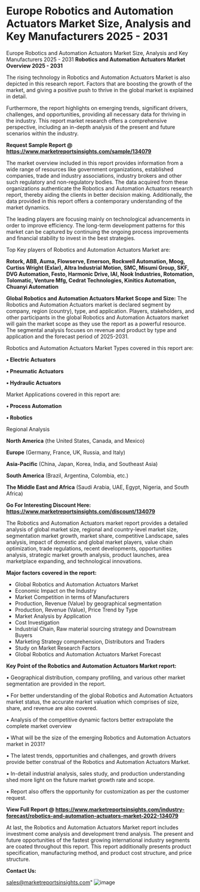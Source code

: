 # Europe Robotics and Automation Actuators Market Size, Analysis and Key Manufacturers 2025 - 2031
Europe Robotics and Automation Actuators Market Size, Analysis and Key Manufacturers 2025 - 2031
<Strong> Robotics and Automation Actuators Market Overview 2025 - 2031</strong>

The rising technology in Robotics and Automation Actuators Market is also depicted in this research report. Factors that are boosting the growth of the market, and giving a positive push to thrive in the global market is explained in detail.

Furthermore, the report highlights on emerging trends, significant drivers, challenges, and opportunities, providing all necessary data for thriving in the industry. This report market research offers a comprehensive perspective, including an in-depth analysis of the present and future scenarios within the industry.

<strong>Request Sample Report @ <a href=https://www.marketreportsinsights.com/sample/134079>https://www.marketreportsinsights.com/sample/134079</a></strong>

The market overview included in this report provides information from a wide range of resources like government organizations, established companies, trade and industry associations, industry brokers and other such regulatory and non-regulatory bodies. The data acquired from these organizations authenticate the Robotics and Automation Actuators research report, thereby aiding the clients in better decision making. Additionally, the data provided in this report offers a contemporary understanding of the market dynamics.

The leading players are focusing mainly on technological advancements in order to improve efficiency. The long-term development patterns for this market can be captured by continuing the ongoing process improvements and financial stability to invest in the best strategies.

Top Key players of Robotics and Automation Actuators Market are:

<strong>Rotork, ABB, Auma, Flowserve, Emerson, Rockwell Automation, Moog, Curtiss Wright (Exlar), Altra Industrial Motion, SMC, Misumi Group, SKF, DVG Automation, Festo, Harmonic Drive, IAI, Nook Industries, Rotomation, Tolomatic, Venture Mfg, Cedrat Technologies, Kinitics Automation, Chuanyi Automation</strong>

<strong><b>Global Robotics and Automation Actuators Market Scope and Size:</b></strong>
The Robotics and Automation Actuators market is declared segment by company, region (country), type, and application. Players, stakeholders, and other participants in the global Robotics and Automation Actuators market will gain the market scope as they use the report as a powerful resource. The segmental analysis focuses on revenue and product by type and application and the forecast period of 2025-2031.

Robotics and Automation Actuators Market Types covered in this report are:

<strong>• Electric Actuators

• Pneumatic Actuators

• Hydraulic Actuators</strong>

Market Applications covered in this report are:

<strong>• Process Automation

• Robotics</strong> 

Regional Analysis

<strong>North America</strong> (the United States, Canada, and Mexico)

<strong>Europe</strong> (Germany, France, UK, Russia, and Italy)

<strong>Asia-Pacific</strong> (China, Japan, Korea, India, and Southeast Asia)

<strong>South America</strong> (Brazil, Argentina, Colombia, etc.)

<strong>The Middle East and Africa</strong> (Saudi Arabia, UAE, Egypt, Nigeria, and South Africa)

<strong>Go For Interesting Discount Here: <a href=https://www.marketreportsinsights.com/discount/134079>https://www.marketreportsinsights.com/discount/134079</a></strong>

The Robotics and Automation Actuators market report provides a detailed analysis of global market size, regional and country-level market size, segmentation market growth, market share, competitive Landscape, sales analysis, impact of domestic and global market players, value chain optimization, trade regulations, recent developments, opportunities analysis, strategic market growth analysis, product launches, area marketplace expanding, and technological innovations.

<strong><b>Major factors covered in the report:</b></strong>
<ul>
  <li>Global Robotics and Automation Actuators Market </li>
  <li>Economic Impact on the Industry</li>
  <li>Market Competition in terms of Manufacturers</li>
  <li>Production, Revenue (Value) by geographical segmentation</li>
  <li>Production, Revenue (Value), Price Trend by Type</li>
  <li>Market Analysis by Application</li>
  <li>Cost Investigation</li>
  <li>Industrial Chain, Raw material sourcing strategy and Downstream Buyers</li>
  <li>Marketing Strategy comprehension, Distributors and Traders</li>
  <li>Study on Market Research Factors</li>
  <li>Global Robotics and Automation Actuators Market Forecast</li>
</ul>

<strong><b>Key Point of the Robotics and Automation Actuators Market report:</b></strong>

• Geographical distribution, company profiling, and various other market segmentation are provided in the report.

• For better understanding of the global Robotics and Automation Actuators market status, the accurate market valuation which comprises of size, share, and revenue are also covered.

• Analysis of the competitive dynamic factors better extrapolate the complete market overview

• What will be the size of the emerging Robotics and Automation Actuators market in 2031?

• The latest trends, opportunities and challenges, and growth drivers provide better construal of the Robotics and Automation Actuators Market.

• In-detail industrial analysis, sales study, and production understanding shed more light on the future market growth rate and scope.

• Report also offers the opportunity for customization as per the customer request.

<strong><b>View Full Report @ <a href=https://www.marketreportsinsights.com/industry-forecast/robotics-and-automation-actuators-market-2022-134079>https://www.marketreportsinsights.com/industry-forecast/robotics-and-automation-actuators-market-2022-134079</a></b></strong>


At last, the Robotics and Automation Actuators Market report includes investment come analysis and development trend analysis. The present and future opportunities of the fastest growing international industry segments are coated throughout this report. This report additionally presents product specification, manufacturing method, and product cost structure, and price structure.

<strong>Contact Us:</strong>

sales@marketreportsinsights.com"
![image](https://github.com/user-attachments/assets/b911dd49-4b9b-48d3-a703-ae024c96935f)
